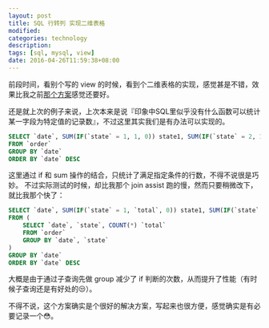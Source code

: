 ```yaml
---
layout: post
title: SQL 行转列 实现二维表格
modified:
categories: technology
description:
tags: [sql, mysql, view]
date: 2016-04-26T11:59:38+08:00
---
```


前段时间，看别个写的 view 的时候，看到个二维表格的实现，感觉甚是不错，效果比我之前[那个方案](/通过SQL实现二维表格/)感觉还要好。

还是就上次的例子来说，上次本来是说『印象中SQL里似乎没有什么函数可以统计某一字段为特定值的记录数』，不过这里其实我们是有办法可以实现的。

```sql
SELECT `date`, SUM(IF(`state` = 1, 1, 0)) state1, SUM(IF(`state` = 2, 1, 0)) state2
FROM `order`
GROUP BY `date`
ORDER BY `date` DESC
```

<p id="read-more-anchor"/>

这里通过 if 和 sum 操作的结合，只统计了满足指定条件的行数，不得不说很是巧妙。
不过实际测试的时候，却比我那个 join assist 跑的慢，然而只要稍微改下，就比我那个快了：

```sql
SELECT `date`, SUM(IF(`state` = 1, `total`, 0)) state1, SUM(IF(`state` = 2, `total`, 0)) state2
FROM (
    SELECT `date`, `state`, COUNT(*) `total`
    FROM `order`
    GROUP BY `date`, `state`
)
GROUP BY `date`
ORDER BY `date` DESC
```

大概是由于通过子查询先做 group 减少了 if 判断的次数，从而提升了性能（有时候子查询还是有好处的:unamused:）。

不得不说，这个方案确实是个很好的解决方案，写起来也很方便，感觉确实是有必要记录一个:flushed:。
